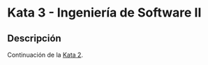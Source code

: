 # Kata 3 - Ingeniería de Software II
## Descripción
Continuación de la [Kata 2](https://github.com/PedroBatistaS/Kata2).
